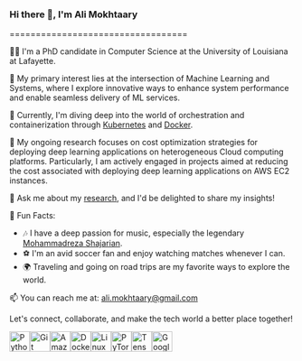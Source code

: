 ### Hi there 👋, I'm Ali Mokhtaary 
==================================

👨‍💻 I'm a PhD candidate in Computer Science at the University of Louisiana at Lafayette.

🤖 My primary interest lies at the intersection of Machine Learning and Systems, where I explore innovative ways to enhance system performance and enable seamless delivery of ML services.

🐳 Currently, I'm diving deep into the world of orchestration and containerization through [Kubernetes](https://kubernetes.io/) and [Docker](https://www.docker.com/).

🚀 My ongoing research focuses on cost optimization strategies for deploying deep learning applications on heterogeneous Cloud computing platforms. Particularly, I am actively engaged in projects aimed at reducing the cost associated with deploying deep learning applications on AWS EC2 instances. 

💬 Ask me about my [research](research), and I'd be delighted to share my insights! 

🎵 Fun Facts:
   - 🎶 I have a deep passion for music, especially the legendary [Mohammadreza Shajarian](https://en.wikipedia.org/wiki/Mohammad-Reza_Shajarian).
   - ⚽ I'm an avid soccer fan and enjoy watching matches whenever I can.
   - 🌍 Traveling and going on road trips are my favorite ways to explore the world.

📫 You can reach me at: ali.mokhtaary@gmail.com

Let's connect, collaborate, and make the tech world a better place together!

<p align="left">
<a href="https://www.python.org/" target="_blank" rel="noreferrer"><img src="https://raw.githubusercontent.com/danielcranney/readme-generator/main/public/icons/skills/python-colored.svg" width="36" height="36" alt="Python" /></a><a href="https://git-scm.com/" target="_blank" rel="noreferrer"><img src="https://raw.githubusercontent.com/danielcranney/readme-generator/main/public/icons/skills/git-colored.svg" width="36" height="36" alt="Git" /></a><a href="https://aws.amazon.com" target="_blank" rel="noreferrer"><img src="https://raw.githubusercontent.com/danielcranney/readme-generator/main/public/icons/skills/aws-colored.svg" width="36" height="36" alt="Amazon Web Services" /></a><a href="https://www.docker.com/" target="_blank" rel="noreferrer"><img src="https://raw.githubusercontent.com/danielcranney/readme-generator/main/public/icons/skills/docker-colored.svg" width="36" height="36" alt="Docker" /></a><a href="https://www.linux.org" target="_blank" rel="noreferrer"><img src="https://raw.githubusercontent.com/danielcranney/readme-generator/main/public/icons/skills/linux-colored.svg" width="36" height="36" alt="Linux" /></a><a href="https://pytorch.org/" target="_blank" rel="noreferrer"><img src="https://raw.githubusercontent.com/danielcranney/readme-generator/main/public/icons/skills/pytorch-colored.svg" width="36" height="36" alt="PyTorch" /></a><a href="https://www.tensorflow.org/" target="_blank" rel="noreferrer"><img src="https://raw.githubusercontent.com/danielcranney/readme-generator/main/public/icons/skills/tensorflow-colored.svg" width="36" height="36" alt="TensorFlow" /></a><a href="https://cloud.google.com/" target="_blank" rel="noreferrer"><img src="https://raw.githubusercontent.com/danielcranney/readme-generator/main/public/icons/skills/googlecloud-colored.svg" width="36" height="36" alt="Google Cloud" /></a>
</p>
